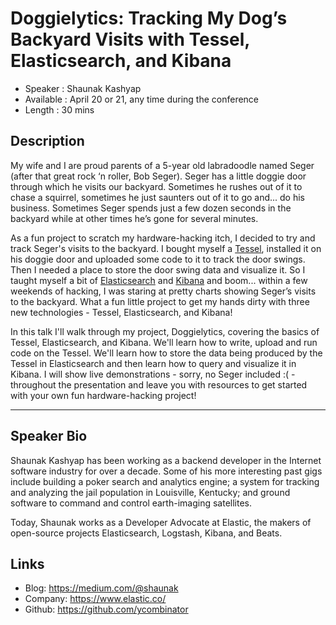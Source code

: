 Doggielytics: Tracking My Dog’s Backyard Visits with Tessel, Elasticsearch, and Kibana
========================

* Speaker   : Shaunak Kashyap
* Available : April 20 or 21, any time during the conference
* Length    : 30 mins

Description
-----------

My wife and I are proud parents of a 5-year old labradoodle named Seger (after that great rock ‘n roller, Bob Seger). Seger has a little doggie door through which he visits our backyard. Sometimes he rushes out of it to chase a squirrel, sometimes he just saunters out of it to go and... do his business. Sometimes Seger spends just a few dozen seconds in the backyard while at other times he’s gone for several minutes.

As a fun project to scratch my hardware-hacking itch, I decided to try and track Seger's visits to the backyard. I bought myself a [Tessel](http://tessel.io/), installed it on his doggie door and uploaded some code to it to track the door swings. Then I needed a place to store the door swing data and visualize it. So I taught myself a bit of [Elasticsearch](https://www.elastic.co/products/elasticsearch) and [Kibana](https://www.elastic.co/products/kibana) and boom... within a few weekends of hacking, I was staring at pretty charts showing Seger’s visits to the backyard. What a fun little project to get my hands dirty with three new technologies - Tessel, Elasticsearch, and Kibana!

In this talk I'll walk through my project, Doggielytics, covering the basics of Tessel, Elasticsearch, and Kibana. We'll learn how to write, upload and run code on the Tessel. We'll learn how to store the data being produced by the Tessel in Elasticsearch and then learn how to query and visualize it in Kibana. I will show live demonstrations - sorry, no Seger included :( - throughout the presentation and leave you with resources to get started with your own fun hardware-hacking project!

---------------

Speaker Bio
-----------

Shaunak Kashyap has been working as a backend developer in the Internet software industry for over a decade. Some of his more interesting past gigs include building a poker search and analytics engine; a system for tracking and analyzing the jail population in Louisville, Kentucky; and ground software to command and control earth-imaging satellites.

Today, Shaunak works as a Developer Advocate at Elastic, the makers of open-source projects Elasticsearch, Logstash, Kibana, and Beats.

Links
-----

* Blog: https://medium.com/@shaunak
* Company: https://www.elastic.co/
* Github: https://github.com/ycombinator
